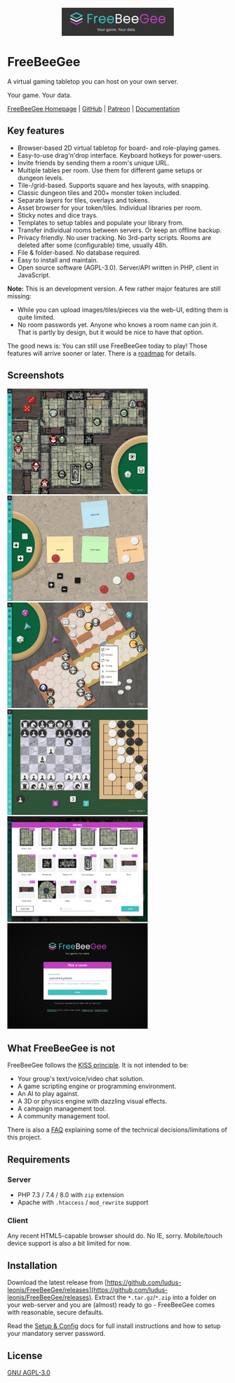 <p align="center">
  <img width="256" src="docs/FreeBeeGee-logo.svg">
</p>

# FreeBeeGee

A virtual gaming tabletop you can host on your own server.

Your game. Your data.

[FreeBeeGee Homepage](https://freebeegee.org/) | [GitHub](https://github.com/ludus-leonis/FreeBeeGee) | [Patreon](https://www.patreon.com/LudusLeonis) | [Documentation](docs/DOCS.md)

## Key features

* Browser-based 2D virtual tabletop for board- and role-playing games.
* Easy-to-use drag'n'drop interface. Keyboard hotkeys for power-users.
* Invite friends by sending them a room's unique URL.
* Multiple tables per room. Use them for different game setups or dungeon levels.
* Tile-/grid-based. Supports square and hex layouts, with snapping.
* Classic dungeon tiles and 200+ monster token included.
* Separate layers for tiles, overlays and tokens.
* Asset browser for your token/tiles. Individual libraries per room.
* Sticky notes and dice trays.
* Templates to setup tables and populate your library from.
* Transfer individual rooms between servers. Or keep an offline backup.
* Privacy friendly. No user tracking. No 3rd-party scripts. Rooms are deleted after some (configurable) time, usually 48h.
* File & folder-based. No database required.
* Easy to install and maintain.
* Open source software (AGPL-3.0). Server/API written in PHP, client in JavaScript.

**Note:** This is an development version. A few rather major features are still missing:

* While you can upload images/tiles/pieces via the web-UI, editing them is quite limited.
* No room passwords yet. Anyone who knows a room name can join it. That is partly by design, but it would be nice to have that option.

The good news is: You can still use FreeBeeGee today to play! Those features will arrive sooner or later. There is a [roadmap](docs/roadmap.md) for details.

## Screenshots

<img src="docs/FreeBeeGee-screenshot-3.jpg" width="320px">
<img src="docs/FreeBeeGee-screenshot-4.jpg" width="320px">
<img src="docs/FreeBeeGee-screenshot-7.jpg" width="320px">
<img src="docs/FreeBeeGee-screenshot-6.jpg" width="320px">
<img src="docs/FreeBeeGee-screenshot-5.jpg" width="320px">
<img src="docs/FreeBeeGee-screenshot-1.jpg" width="320px">

## What FreeBeeGee is not

FreeBeeGee follows the [KISS principle](https://en.wikipedia.org/wiki/KISS_principle). It is not intended to be:

* Your group's text/voice/video chat solution.
* A game scripting engine or programming environment.
* An AI to play against.
* A 3D or physics engine with dazzling visual effects.
* A campaign management tool.
* A community management tool.

There is also a [FAQ](docs/FAQ.md) explaining some of the technical decisions/limitations of this project.

## Requirements

### Server

* PHP 7.3 / 7.4 / 8.0 with `zip` extension
* Apache with `.htaccess` / `mod_rewrite` support

### Client

Any recent HTML5-capable browser should do. No IE, sorry. Mobile/touch device support is also a bit limited for now.

## Installation

Download the latest release from [https://github.com/ludus-leonis/FreeBeeGee/releases](https://github.com/ludus-leonis/FreeBeeGee/releases). Extract the `*.tar.gz`/`*.zip` into a folder on your web-server and you are (almost) ready to go - FreeBeeGee comes with reasonable, secure defaults.

Read the [Setup & Config](docs/INSTALL.md) docs for full install instructions and how to setup your mandatory server password.

## License

[GNU AGPL-3.0](LICENSE.md)
